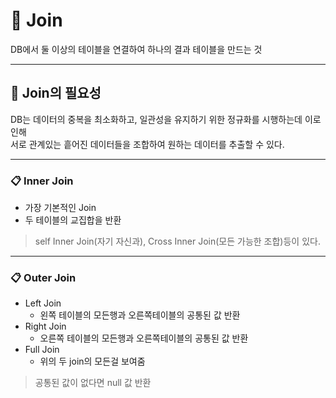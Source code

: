 # 🎯 Join

DB에서 둘 이상의 테이블을 연결하여 하나의 결과 테이블을 만드는 것

---

## 📝 Join의 필요성

DB는 데이터의 중복을 최소화하고, 일관성을 유지하기 위한 정규화를 시행하는데 이로 인해<br> 서로 관계있는 흩어진 데이터들을 조합하여 원하는 데이터를 추출할 수 있다.

---

### 📋 Inner Join

- 가장 기본적인 Join
- 두 테이블의 교집합을 반환

> self Inner Join(자기 자신과), Cross Inner Join(모든 가능한 조합)등이 있다.

---

### 📋 Outer Join

- Left Join
  - 왼쪽 테이블의 모든행과 오른쪽테이블의 공통된 값 반환
- Right Join
  - 오른쪽 테이블의 모든행과 오른쪽테이블의 공통된 값 반환
- Full Join
  - 위의 두 join의 모든걸 보여줌

> 공통된 값이 없다면 null 값 반환
